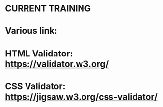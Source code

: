 # CURRENT TRAINING

# Various link:

# HTML Validator: https://validator.w3.org/
# CSS Validator: https://jigsaw.w3.org/css-validator/